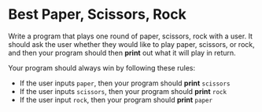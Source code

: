 # Best Paper, Scissors, Rock

Write a program that plays one round of paper, scissors, rock with a user. 
It should ask the user whether they would like to play paper, scissors, or rock, and then your program should then **print** out what it will play in return. 

Your program should always win by following these rules:

- If the user inputs `paper`, then your program should **print** `scissors`
- If the user inputs `scissors`, then your program should **print** `rock`
- If the user input `rock`, then your program should **print** `paper`
